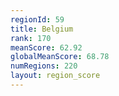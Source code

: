 ```yaml
---
regionId: 59
title: Belgium
rank: 170
meanScore: 62.92
globalMeanScore: 68.78
numRegions: 220
layout: region_score
---
```

